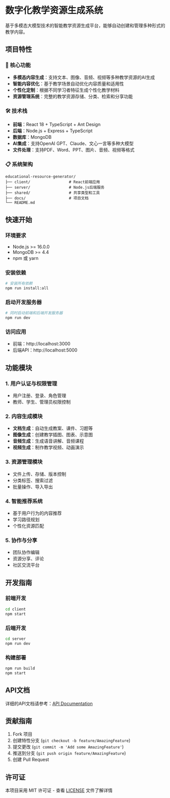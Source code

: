 # 数字化教学资源生成系统

基于多模态大模型技术的智能教学资源生成平台，能够自动创建和管理多种形式的教学内容。

## 项目特性

### 🎯 核心功能
- **多模态内容生成**：支持文本、图像、音频、视频等多种教学资源的AI生成
- **智能内容优化**：基于教学场景自动优化内容质量和适用性
- **个性化定制**：根据不同学习者特征生成个性化教学材料
- **资源管理系统**：完整的教学资源存储、分类、检索和分享功能

### 🛠 技术栈
- **前端**：React 18 + TypeScript + Ant Design
- **后端**：Node.js + Express + TypeScript
- **数据库**：MongoDB
- **AI集成**：支持OpenAI GPT、Claude、文心一言等多种大模型
- **文件处理**：支持PDF、Word、PPT、图片、音频、视频等格式

### 📋 系统架构
```
educational-resource-generator/
├── client/                 # React前端应用
├── server/                 # Node.js后端服务
├── shared/                 # 共享类型和工具
├── docs/                   # 项目文档
└── README.md
```

## 快速开始

### 环境要求
- Node.js >= 16.0.0
- MongoDB >= 4.4
- npm 或 yarn

### 安装依赖
```bash
# 安装所有依赖
npm run install:all
```

### 启动开发服务器
```bash
# 同时启动前端和后端开发服务器
npm run dev
```

### 访问应用
- 前端：http://localhost:3000
- 后端API：http://localhost:5000

## 功能模块

### 1. 用户认证与权限管理
- 用户注册、登录、角色管理
- 教师、学生、管理员权限控制

### 2. 内容生成模块
- **文档生成**：自动生成教案、课件、习题等
- **图像生成**：创建教学插图、图表、示意图
- **音频生成**：生成语音讲解、音频课程
- **视频生成**：制作教学视频、动画演示

### 3. 资源管理模块
- 文件上传、存储、版本控制
- 分类标签、搜索过滤
- 批量操作、导入导出

### 4. 智能推荐系统
- 基于用户行为的内容推荐
- 学习路径规划
- 个性化资源匹配

### 5. 协作与分享
- 团队协作编辑
- 资源分享、评论
- 社区交流平台

## 开发指南

### 前端开发
```bash
cd client
npm start
```

### 后端开发
```bash
cd server
npm run dev
```

### 构建部署
```bash
npm run build
npm start
```

## API文档

详细的API文档请参考：[API Documentation](docs/api.md)

## 贡献指南

1. Fork 项目
2. 创建特性分支 (`git checkout -b feature/AmazingFeature`)
3. 提交更改 (`git commit -m 'Add some AmazingFeature'`)
4. 推送到分支 (`git push origin feature/AmazingFeature`)
5. 创建 Pull Request

## 许可证

本项目采用 MIT 许可证 - 查看 [LICENSE](LICENSE) 文件了解详情
